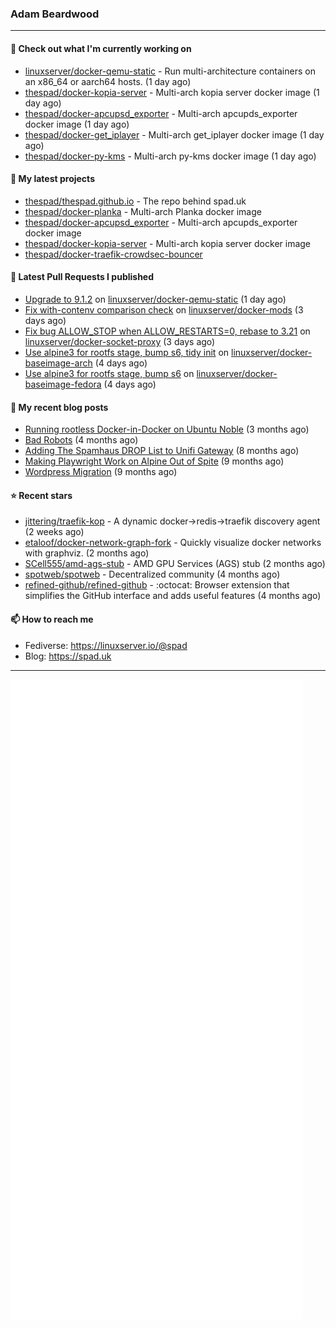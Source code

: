 ### Adam Beardwood
---
#### 👷 Check out what I'm currently working on

- [linuxserver/docker-qemu-static](https://github.com/linuxserver/docker-qemu-static) - Run multi-architecture containers on an x86_64 or aarch64 hosts. (1 day ago)
- [thespad/docker-kopia-server](https://github.com/thespad/docker-kopia-server) - Multi-arch kopia server docker image  (1 day ago)
- [thespad/docker-apcupsd_exporter](https://github.com/thespad/docker-apcupsd_exporter) - Multi-arch apcupds_exporter docker image (1 day ago)
- [thespad/docker-get_iplayer](https://github.com/thespad/docker-get_iplayer) - Multi-arch get_iplayer docker image (1 day ago)
- [thespad/docker-py-kms](https://github.com/thespad/docker-py-kms) - Multi-arch py-kms docker image (1 day ago)

#### 🌱 My latest projects

- [thespad/thespad.github.io](https://github.com/thespad/thespad.github.io) - The repo behind spad.uk
- [thespad/docker-planka](https://github.com/thespad/docker-planka) - Multi-arch Planka docker image
- [thespad/docker-apcupsd_exporter](https://github.com/thespad/docker-apcupsd_exporter) - Multi-arch apcupds_exporter docker image
- [thespad/docker-kopia-server](https://github.com/thespad/docker-kopia-server) - Multi-arch kopia server docker image 
- [thespad/docker-traefik-crowdsec-bouncer](https://github.com/thespad/docker-traefik-crowdsec-bouncer)

#### 🔨 Latest Pull Requests I published

- [Upgrade to 9.1.2](https://github.com/linuxserver/docker-qemu-static/pull/3) on [linuxserver/docker-qemu-static](https://github.com/linuxserver/docker-qemu-static) (1 day ago)
- [Fix with-contenv comparison check](https://github.com/linuxserver/docker-mods/pull/987) on [linuxserver/docker-mods](https://github.com/linuxserver/docker-mods) (3 days ago)
- [Fix bug ALLOW_STOP when ALLOW_RESTARTS=0, rebase to 3.21](https://github.com/linuxserver/docker-socket-proxy/pull/17) on [linuxserver/docker-socket-proxy](https://github.com/linuxserver/docker-socket-proxy) (3 days ago)
- [Use alpine3 for rootfs stage, bump s6, tidy init](https://github.com/linuxserver/docker-baseimage-arch/pull/34) on [linuxserver/docker-baseimage-arch](https://github.com/linuxserver/docker-baseimage-arch) (4 days ago)
- [Use alpine3 for rootfs stage, bump s6](https://github.com/linuxserver/docker-baseimage-fedora/pull/45) on [linuxserver/docker-baseimage-fedora](https://github.com/linuxserver/docker-baseimage-fedora) (4 days ago)

#### 📜 My recent blog posts

- [Running rootless Docker-in-Docker on Ubuntu Noble](https://www.spad.uk/posts/rootless-dind-noble/) (3 months ago)
- [Bad Robots](https://www.spad.uk/posts/bad-robots/) (4 months ago)
- [Adding The Spamhaus DROP List to Unifi Gateway](https://www.spad.uk/posts/adding-spamhaus-drop-list-to-unifi-gateway/) (8 months ago)
- [Making Playwright Work on Alpine Out of Spite](https://www.spad.uk/posts/making-playwright-work-on-alpine-out-of-spite/) (9 months ago)
- [Wordpress Migration](https://www.spad.uk/posts/wordpress-migration/) (9 months ago)

#### ⭐ Recent stars

- [jittering/traefik-kop](https://github.com/jittering/traefik-kop) - A dynamic docker-&gt;redis-&gt;traefik discovery agent (2 weeks ago)
- [etaloof/docker-network-graph-fork](https://github.com/etaloof/docker-network-graph-fork) - Quickly visualize docker networks with graphviz. (2 months ago)
- [SCell555/amd-ags-stub](https://github.com/SCell555/amd-ags-stub) - AMD GPU Services (AGS) stub (2 months ago)
- [spotweb/spotweb](https://github.com/spotweb/spotweb) - Decentralized community (4 months ago)
- [refined-github/refined-github](https://github.com/refined-github/refined-github) - :octocat: Browser extension that simplifies the GitHub interface and adds useful features (4 months ago)

#### 📫 How to reach me
- Fediverse: https://linuxserver.io/@spad
- Blog: https://spad.uk
---
<img src="https://raw.githubusercontent.com/thespad/thespad/main/github-metrics.svg">
